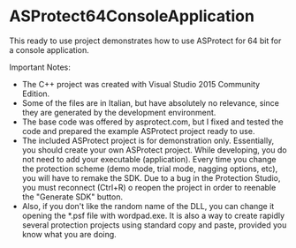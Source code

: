 # ASProtect64ConsoleApplication
This ready to use project demonstrates how to use ASProtect for 64 bit for a console application.

Important Notes:
- The C++ project was created with Visual Studio 2015 Community Edition.
- Some of the files are in Italian, but have absolutely no relevance, since they are generated by the development environment.
- The base code was offered by asprotect.com, but I fixed and tested the code and prepared the example ASProtect project ready to use.
- The included ASProtect project is for demonstration only. Essentially, you should create your own ASProtect project. While developing, you do not need to add your executable (application). Every time you change the protection scheme (demo mode, trial mode, nagging options, etc), you will have to remake the SDK. Due to a bug in the Protection Studio, you must reconnect (Ctrl+R) o reopen the project in order to reenable the "Generate SDK" button.
- Also, if you don't like the random name of the DLL, you can change it opening the *.psf file with wordpad.exe. It is also a way to create rapidly several protection projects using standard copy and paste, provided you know what you are doing.

